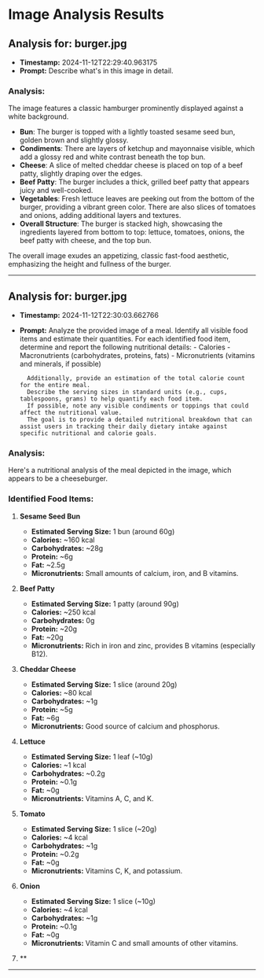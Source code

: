 # Image Analysis Results

## Analysis for: burger.jpg
- **Timestamp:** 2024-11-12T22:29:40.963175
- **Prompt:** Describe what's in this image in detail.

### Analysis:
The image features a classic hamburger prominently displayed against a white background. 

- **Bun**: The burger is topped with a lightly toasted sesame seed bun, golden brown and slightly glossy.
- **Condiments**: There are layers of ketchup and mayonnaise visible, which add a glossy red and white contrast beneath the top bun.
- **Cheese**: A slice of melted cheddar cheese is placed on top of a beef patty, slightly draping over the edges.
- **Beef Patty**: The burger includes a thick, grilled beef patty that appears juicy and well-cooked.
- **Vegetables**: Fresh lettuce leaves are peeking out from the bottom of the burger, providing a vibrant green color. There are also slices of tomatoes and onions, adding additional layers and textures.
- **Overall Structure**: The burger is stacked high, showcasing the ingredients layered from bottom to top: lettuce, tomatoes, onions, the beef patty with cheese, and the top bun.

The overall image exudes an appetizing, classic fast-food aesthetic, emphasizing the height and fullness of the burger.

---

## Analysis for: burger.jpg
- **Timestamp:** 2024-11-12T22:30:03.662766
- **Prompt:** 
        Analyze the provided image of a meal. Identify all visible food items and estimate their quantities.
        For each identified food item, determine and report the following nutritional details:
        - Calories
        - Macronutrients (carbohydrates, proteins, fats)
        - Micronutrients (vitamins and minerals, if possible)
        
        Additionally, provide an estimation of the total calorie count for the entire meal.
        Describe the serving sizes in standard units (e.g., cups, tablespoons, grams) to help quantify each food item.
        If possible, note any visible condiments or toppings that could affect the nutritional value.
        The goal is to provide a detailed nutritional breakdown that can assist users in tracking their daily dietary intake against specific nutritional and calorie goals.
        

### Analysis:
Here's a nutritional analysis of the meal depicted in the image, which appears to be a cheeseburger. 

### Identified Food Items:
1. **Sesame Seed Bun**
   - **Estimated Serving Size:** 1 bun (around 60g)
   - **Calories:** ~160 kcal
   - **Carbohydrates:** ~28g
   - **Protein:** ~6g
   - **Fat:** ~2.5g
   - **Micronutrients:** Small amounts of calcium, iron, and B vitamins.

2. **Beef Patty**
   - **Estimated Serving Size:** 1 patty (around 90g)
   - **Calories:** ~250 kcal
   - **Carbohydrates:** 0g
   - **Protein:** ~20g
   - **Fat:** ~20g
   - **Micronutrients:** Rich in iron and zinc, provides B vitamins (especially B12).

3. **Cheddar Cheese**
   - **Estimated Serving Size:** 1 slice (around 20g)
   - **Calories:** ~80 kcal
   - **Carbohydrates:** ~1g
   - **Protein:** ~5g
   - **Fat:** ~6g
   - **Micronutrients:** Good source of calcium and phosphorus.

4. **Lettuce**
   - **Estimated Serving Size:** 1 leaf (~10g)
   - **Calories:** ~1 kcal
   - **Carbohydrates:** ~0.2g
   - **Protein:** ~0.1g
   - **Fat:** ~0g
   - **Micronutrients:** Vitamins A, C, and K.

5. **Tomato**
   - **Estimated Serving Size:** 1 slice (~20g)
   - **Calories:** ~4 kcal
   - **Carbohydrates:** ~1g
   - **Protein:** ~0.2g
   - **Fat:** ~0g
   - **Micronutrients:** Vitamins C, K, and potassium.

6. **Onion**
   - **Estimated Serving Size:** 1 slice (~10g)
   - **Calories:** ~4 kcal
   - **Carbohydrates:** ~1g
   - **Protein:** ~0.1g
   - **Fat:** ~0g
   - **Micronutrients:** Vitamin C and small amounts of other vitamins.

7. **

---

